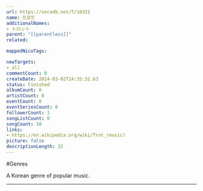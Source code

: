 ```yaml
---
url: https://vocadb.net/T/10321
name: 트로트
additionalNames: 
- トロット
parent: "[[parentless]]"
related:

mappedNicoTags:

newTargets:
- all
commentCount: 0
createDate: 2024-03-02T14:35:32.63
status: Finished
albumCount: 0
artistCount: 0
eventCount: 0
eventSeriesCount: 0
followerCount: 1
songListCount: 0
songCount: 10
links: 
- https://en.wikipedia.org/wiki/Trot_(music)
picture: false
descriptionLength: 32
---
```


#Genres

A Korean genre of popular music.

---

